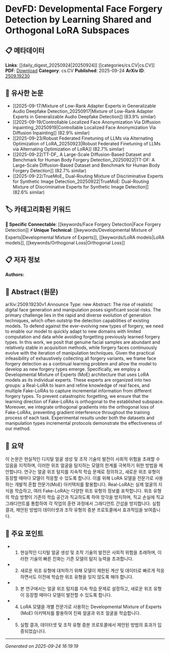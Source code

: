 <!-- KEYWORD_LINKING_METADATA:
{
  "processed_timestamp": "2025-09-24T16:19:19.451059",
  "vocabulary_version": "1.0",
  "selected_keywords": [
    "Developmental Mixture of Experts",
    "LoRA models",
    "Face Forgery Detection",
    "Orthogonal Loss"
  ],
  "rejected_keywords": [],
  "similarity_scores": {
    "Developmental Mixture of Experts": 0.78,
    "LoRA models": 0.77,
    "Face Forgery Detection": 0.8,
    "Orthogonal Loss": 0.75
  },
  "extraction_method": "AI_prompt_based",
  "budget_applied": true,
  "candidates_json": {
    "candidates": [
      {
        "surface": "Developmental Mixture of Experts",
        "canonical": "Developmental Mixture of Experts",
        "aliases": [
          "Developmental MoE"
        ],
        "category": "unique_technical",
        "rationale": "This concept represents a novel architecture specific to the paper's approach, offering a unique perspective on continual learning in face forgery detection.",
        "novelty_score": 0.75,
        "connectivity_score": 0.65,
        "specificity_score": 0.85,
        "link_intent_score": 0.78
      },
      {
        "surface": "LoRA models",
        "canonical": "LoRA models",
        "aliases": [
          "Low-Rank Adaptation models"
        ],
        "category": "unique_technical",
        "rationale": "LoRA models are central to the paper's methodology, providing a basis for the orthogonal subspace learning approach.",
        "novelty_score": 0.7,
        "connectivity_score": 0.7,
        "specificity_score": 0.8,
        "link_intent_score": 0.77
      },
      {
        "surface": "Face Forgery Detection",
        "canonical": "Face Forgery Detection",
        "aliases": [
          "Deepfake Detection"
        ],
        "category": "specific_connectable",
        "rationale": "This is a key application area of the paper, relevant to ongoing research in digital security and computer vision.",
        "novelty_score": 0.5,
        "connectivity_score": 0.85,
        "specificity_score": 0.75,
        "link_intent_score": 0.8
      },
      {
        "surface": "Orthogonal Loss",
        "canonical": "Orthogonal Loss",
        "aliases": [
          "Orthogonal Gradient Loss"
        ],
        "category": "unique_technical",
        "rationale": "Orthogonal Loss is a specific technique used to prevent gradient interference, crucial for the paper's approach.",
        "novelty_score": 0.65,
        "connectivity_score": 0.6,
        "specificity_score": 0.8,
        "link_intent_score": 0.75
      }
    ],
    "ban_list_suggestions": [
      "method",
      "experiment",
      "performance"
    ]
  },
  "decisions": [
    {
      "candidate_surface": "Developmental Mixture of Experts",
      "resolved_canonical": "Developmental Mixture of Experts",
      "decision": "linked",
      "scores": {
        "novelty": 0.75,
        "connectivity": 0.65,
        "specificity": 0.85,
        "link_intent": 0.78
      }
    },
    {
      "candidate_surface": "LoRA models",
      "resolved_canonical": "LoRA models",
      "decision": "linked",
      "scores": {
        "novelty": 0.7,
        "connectivity": 0.7,
        "specificity": 0.8,
        "link_intent": 0.77
      }
    },
    {
      "candidate_surface": "Face Forgery Detection",
      "resolved_canonical": "Face Forgery Detection",
      "decision": "linked",
      "scores": {
        "novelty": 0.5,
        "connectivity": 0.85,
        "specificity": 0.75,
        "link_intent": 0.8
      }
    },
    {
      "candidate_surface": "Orthogonal Loss",
      "resolved_canonical": "Orthogonal Loss",
      "decision": "linked",
      "scores": {
        "novelty": 0.65,
        "connectivity": 0.6,
        "specificity": 0.8,
        "link_intent": 0.75
      }
    }
  ]
}
-->

# DevFD: Developmental Face Forgery Detection by Learning Shared and Orthogonal LoRA Subspaces

## 📋 메타데이터

**Links**: [[daily_digest_20250924|20250924]] [[categories/cs.CV|cs.CV]]
**PDF**: [Download](https://arxiv.org/pdf/2509.19230.pdf)
**Category**: cs.CV
**Published**: 2025-09-24
**ArXiv ID**: [2509.19230](https://arxiv.org/abs/2509.19230)

## 🔗 유사한 논문
- [[2025-09-17/Mixture of Low-Rank Adapter Experts in Generalizable Audio Deepfake Detection_20250917|Mixture of Low-Rank Adapter Experts in Generalizable Audio Deepfake Detection]] (83.9% similar)
- [[2025-09-19/Controllable Localized Face Anonymization Via Diffusion Inpainting_20250919|Controllable Localized Face Anonymization Via Diffusion Inpainting]] (82.9% similar)
- [[2025-09-23/Robust Federated Finetuning of LLMs via Alternating Optimization of LoRA_20250923|Robust Federated Finetuning of LLMs via Alternating Optimization of LoRA]] (82.7% similar)
- [[2025-09-22/TT-DF_ A Large-Scale Diffusion-Based Dataset and Benchmark for Human Body Forgery Detection_20250922|TT-DF: A Large-Scale Diffusion-Based Dataset and Benchmark for Human Body Forgery Detection]] (82.7% similar)
- [[2025-09-22/TrueMoE_ Dual-Routing Mixture of Discriminative Experts for Synthetic Image Detection_20250922|TrueMoE: Dual-Routing Mixture of Discriminative Experts for Synthetic Image Detection]] (82.6% similar)

## 🏷️ 카테고리화된 키워드
**🔗 Specific Connectable**: [[keywords/Face Forgery Detection|Face Forgery Detection]]
**⚡ Unique Technical**: [[keywords/Developmental Mixture of Experts|Developmental Mixture of Experts]], [[keywords/LoRA models|LoRA models]], [[keywords/Orthogonal Loss|Orthogonal Loss]]

## 📋 저자 정보

**Authors:** 

## 📄 Abstract (원문)

arXiv:2509.19230v1 Announce Type: new 
Abstract: The rise of realistic digital face generation and manipulation poses significant social risks. The primary challenge lies in the rapid and diverse evolution of generation techniques, which often outstrip the detection capabilities of existing models. To defend against the ever-evolving new types of forgery, we need to enable our model to quickly adapt to new domains with limited computation and data while avoiding forgetting previously learned forgery types. In this work, we posit that genuine facial samples are abundant and relatively stable in acquisition methods, while forgery faces continuously evolve with the iteration of manipulation techniques. Given the practical infeasibility of exhaustively collecting all forgery variants, we frame face forgery detection as a continual learning problem and allow the model to develop as new forgery types emerge. Specifically, we employ a Developmental Mixture of Experts (MoE) architecture that uses LoRA models as its individual experts. These experts are organized into two groups: a Real-LoRA to learn and refine knowledge of real faces, and multiple Fake-LoRAs to capture incremental information from different forgery types. To prevent catastrophic forgetting, we ensure that the learning direction of Fake-LoRAs is orthogonal to the established subspace. Moreover, we integrate orthogonal gradients into the orthogonal loss of Fake-LoRAs, preventing gradient interference throughout the training process of each task. Experimental results under both the datasets and manipulation types incremental protocols demonstrate the effectiveness of our method.

## 📝 요약

이 논문은 현실적인 디지털 얼굴 생성 및 조작 기술의 발전이 사회적 위험을 초래할 수 있음을 지적하며, 이러한 위조 얼굴을 탐지하는 모델의 한계를 극복하기 위한 방법을 제안합니다. 연구는 얼굴 위조 탐지를 지속적 학습 문제로 정의하고, 새로운 위조 유형이 등장할 때마다 모델이 적응할 수 있도록 합니다. 이를 위해 LoRA 모델을 전문가로 사용하는 개발적 혼합 전문가(MoE) 아키텍처를 활용합니다. Real-LoRA는 실제 얼굴의 지식을 학습하고, 여러 Fake-LoRA는 다양한 위조 유형의 정보를 포착합니다. 위조 유형의 학습 방향이 기존의 학습 공간과 직교하도록 하여 망각을 방지하며, 직교 손실에 직교 그래디언트를 통합하여 각 작업의 훈련 과정에서 그래디언트 간섭을 방지합니다. 실험 결과, 제안된 방법이 데이터셋과 조작 유형의 증분 프로토콜에서 효과적임을 보여줍니다.

## 🎯 주요 포인트

- 1. 현실적인 디지털 얼굴 생성 및 조작 기술의 발전은 사회적 위험을 초래하며, 이러한 기술의 빠른 진화는 기존 모델의 탐지 능력을 초과합니다.
- 2. 새로운 위조 유형에 대처하기 위해 모델이 제한된 계산 및 데이터로 빠르게 적응하면서도 이전에 학습한 위조 유형을 잊지 않도록 해야 합니다.
- 3. 본 연구에서는 얼굴 위조 탐지를 지속 학습 문제로 설정하고, 새로운 위조 유형이 등장할 때마다 모델이 발전할 수 있도록 합니다.
- 4. LoRA 모델을 개별 전문가로 사용하는 Developmental Mixture of Experts (MoE) 아키텍처를 활용하여 진짜 얼굴과 위조 얼굴을 학습합니다.
- 5. 실험 결과, 데이터셋 및 조작 유형 증분 프로토콜에서 제안된 방법의 효과가 입증되었습니다.


---

*Generated on 2025-09-24 16:19:19*